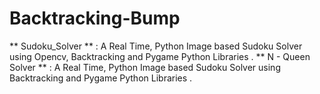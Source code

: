 # Backtracking-Bump
** Sudoku_Solver ** : A Real Time, Python Image based Sudoku Solver using  Opencv, Backtracking and Pygame Python Libraries .                 ** N - Queen Solver  ** : A Real Time, Python Image based Sudoku Solver using  Backtracking and Pygame Python Libraries . 
